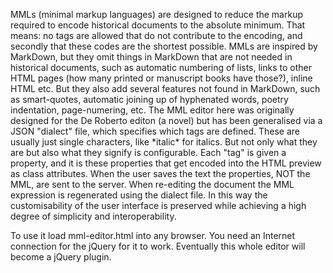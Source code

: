 MMLs (minimal markup languages) are designed to reduce the markup 
required to encode historical documents to the absolute minimum. That 
means: no tags are allowed that do not contribute to the encoding, and 
secondly that these codes are the shortest possible. MMLs are inspired 
by MarkDown, but they omit things in MarkDown that are not needed in 
historical documents, such as automatic numbering of lists, links to 
other HTML pages (how many printed or manuscript books have those?), 
inline HTML etc. But they also add several features not found in 
MarkDown, such as smart-quotes, automatic joining up of hyphenated 
words, poetry indentation, page-numering, etc. The MML editor here was 
originally designed for the De Roberto editon (a novel) but has been 
generalised via a JSON "dialect" file, which specifies which tags are 
defined. These are usually just single characters, like \*italic\* for 
italics. But not only what they are but also what they signify is 
configurable. Each "tag" is given a property, and it is these properties 
that get encoded into the HTML preview as class attributes. When the 
user saves the text the properties, NOT the MML, are sent to the server. 
When re-editing the document the MML expression is regenerated using the 
dialect file. In this way the customisability of the user interface is 
preserved while achieving a high degree of simplicity and 
interoperability.

To use it load mml-editor.html into any browser. You need an Internet 
connection for the jQuery for it to work. Eventually this whole editor 
will become a jQuery plugin.
